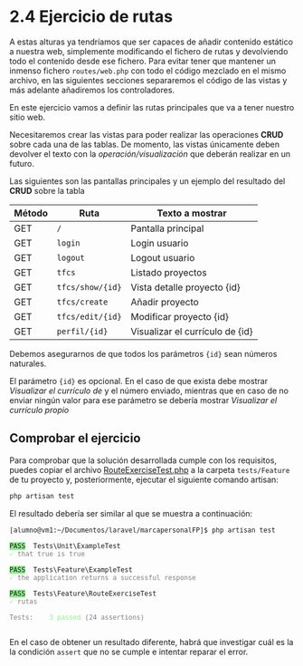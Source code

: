 # 2.4 Ejercicio de rutas

A estas alturas ya tendríamos que ser capaces de añadir contenido estático a nuestra web, simplemente modificando el fichero de rutas y devolviendo todo el contenido desde ese fichero. Para evitar tener que mantener un inmenso fichero `routes/web.php` con todo el código mezclado en el mismo archivo, en las siguientes secciones separaremos el código de las vistas y más adelante añadiremos los controladores.

En este ejercicio vamos a definir las rutas principales que va a tener nuestro sitio web.

Necesitaremos crear las vistas para poder realizar las operaciones **CRUD** sobre cada una de las tablas. De momento, las vistas únicamente deben devolver el texto con la _operación/visualización_ que deberán realizar en un futuro.

Las siguientes son las pantallas principales y un ejemplo del resultado del **CRUD** sobre la tabla 

Método | Ruta | Texto a mostrar
-------|------|-------
GET | `/` | Pantalla principal
GET | `login` | Login usuario
GET | `logout` | Logout usuario
GET | `tfcs` | Listado proyectos
GET | `tfcs/show/{id}` | Vista detalle proyecto {id}
GET | `tfcs/create` | Añadir proyecto
GET | `tfcs/edit/{id}` | Modificar proyecto {id}
GET | `perfil/{id}` | Visualizar el currículo de {id}

Debemos asegurarnos de que todos los parámetros `{id}` sean números naturales.

El parámetro `{id}` es opcional. En el caso de que exista debe mostrar _Visualizar el currículo de_ y el número enviado, mientras que en caso de no enviar ningún valor para ese parámetro se debería mostrar _Visualizar el currículo propio_

## Comprobar el ejercicio

Para comprobar que la solución desarrollada cumple con los requisitos, puedes copiar el archivo [RouteExerciseTest.php](./materiales/ejercicios-laravel/tests/Feature/RouteExerciseTest.php) a la carpeta `tests/Feature` de tu proyecto y, posteriormente, ejecutar el siguiente comando artisan:

```bash
php artisan test
```

El resultado debería ser similar al que se muestra a continuación:
<small>
<pre>
[alumno@vm1:~/Documentos/laravel/marcapersonalFP]$ php artisan test

<span style="background-color: lightgreen">PASS</span>  Tests\Unit\ExampleTest
<span style="color: lightgreen">✓</span> <span style="color: gray">that true is true</span>

<span style="background-color: lightgreen">PASS</span>  Tests\Feature\ExampleTest
<span style="color: lightgreen">✓</span> <span style="color: gray">the application returns a successful response</span>

<span style="background-color: lightgreen">PASS</span>  Tests\Feature\RouteExerciseTest
<span style="color: lightgreen">✓</span> <span style="color: gray">rutas</span>

<span style="color: gray">Tests:    <span style="color: lightgreen">3 passed</span> (24 assertions)</span>
</span>
</pre>
</small>

En el caso de obtener un resultado diferente, habrá que investigar cuál es la la condición `assert` que no se cumple e intentar reparar el error.